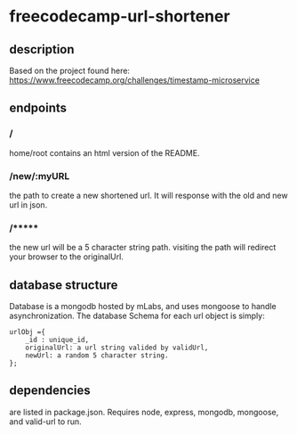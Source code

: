 # freecodecamp-url-shortener #

## description ##
 Based on the project found here: https://www.freecodecamp.org/challenges/timestamp-microservice

## endpoints ##
### / ###
home/root contains an html version of the README.
### /new/:myURL ###
the path to create a new shortened url. It will response with the old and new url in json.
### /*****  ###
the new url will be  a 5 character string path. visiting the path will redirect your browser to the originalUrl.

## database structure ##
Database is a mongodb hosted by mLabs, and uses mongoose to handle asynchronization. The database Schema for each url object is simply:
```
urlObj ={
	_id : unique_id,
	originalUrl: a url string valided by validUrl,
	newUrl: a random 5 character string.
};
```

## dependencies ##
are listed in package.json. Requires node, express, mongodb, mongoose, and valid-url to run.
